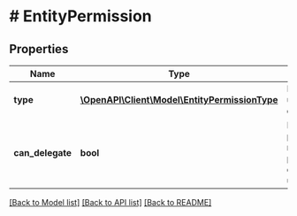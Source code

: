# # EntityPermission

## Properties

Name | Type | Description | Notes
------------ | ------------- | ------------- | -------------
**type** | [**\OpenAPI\Client\Model\EntityPermissionType**](EntityPermissionType.md) | Możliwe uprawnienia do nadania. |
**can_delegate** | **bool** | Flaga pozwalająca na pośrednie przekazywanie danego uprawnienia | [optional]

[[Back to Model list]](../../README.md#models) [[Back to API list]](../../README.md#endpoints) [[Back to README]](../../README.md)
